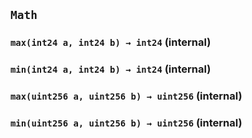 ## `Math`






### `max(int24 a, int24 b) → int24` (internal)





### `min(int24 a, int24 b) → int24` (internal)





### `max(uint256 a, uint256 b) → uint256` (internal)





### `min(uint256 a, uint256 b) → uint256` (internal)








